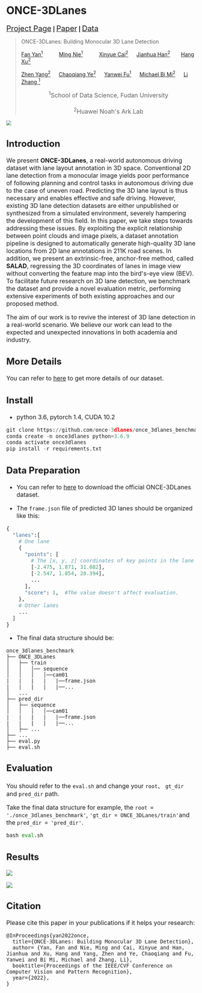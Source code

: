 # ONCE-3DLanes

[<span style='font-size: 20px'>Project Page</span>](https://once-3dlanes.github.io/) **|** [<span style='font-size: 20px'>Paper</span>]() **|** [<span style='font-size: 20px'>Data</span>](https://drive.google.com/file/d/1-blzGV6Q0R-6aa0dsRHjR9kKiA5o5bqv/view)



>ONCE-3DLanes: Building Monocular 3D Lane Detection
>
><a href="https://fudan-zvg.github.io/"> Fan Yan<sup>1</sup></a>    &emsp;&ensp;&ensp;&ensp;    <a href="https://fudan-zvg.github.io/">Ming Nie<sup>1</sup></a>      &emsp;&ensp;&ensp;&ensp;      <a href="https://scholar.google.com/citations?hl=zh-CN&user=_L4ZS9MAAAAJ">Xinyue Cai<sup>2</sup></a>  &emsp;  <a href="https://scholar.google.com/citations?hl=zh-CN&user=OEPMQEMAAAAJ"> Jianhua Han<sup>2</sup></a>   &emsp;&ensp;  <a href="https://xuhangcn.github.io/">Hang Xu<sup>2</sup></a>  
>
><a href="https://scholar.google.com/citations?hl=zh-CN&user=tDjRkvcAAAAJ"> Zhen Yang<sup>2</sup></a>  &emsp;  <a href="https://openreview.net/profile?id=~Chaoqiang_Ye1">Chaoqiang Ye<sup>2</sup></a>  &emsp;  <a href="https://yanweifu.github.io/">Yanwei Fu<sup>1</sup></a>   &emsp;  <a href="">Michael Bi Mi<sup>2</sup></a>  &emsp;  <a href="https://www.robots.ox.ac.uk/~lz/">Li Zhang <sup>1</sup></a> 
>
><center><font size="3"><sup>1</sup>School of Data Science, Fudan University	</center> &emsp;&emsp;
><center><font size="3"><sup>2</sup>Huawei Noah's Ark Lab		</center>

<img src="C:\Users\Ivan\Desktop\cvpr\once3dlanes_example.png" style="zoom:80%;" />



## Introduction

We present **ONCE-3DLanes**, a real-world autonomous driving dataset with lane layout annotation in 3D space. Conventional 2D lane detection from a monocular image yields poor performance of following planning and control tasks in autonomous driving due to the case of uneven road. Predicting the 3D lane layout is thus necessary and enables effective and safe driving. However, existing 3D lane detection datasets are either unpublished or synthesized from a simulated environment, severely hampering the development of this field. In this paper, we take steps towards addressing these issues. By exploiting the explicit relationship between point clouds and image pixels, a dataset annotation pipeline is designed to automatically generate high-quality 3D lane locations from 2D lane annotations in 211K road scenes. In addition, we present an extrinsic-free, anchor-free method, called **SALAD**, regressing the 3D coordinates of lanes in image view without converting the feature map into the bird's-eye view (BEV).  To facilitate future research on 3D lane detection, we benchmark the dataset and provide a novel evaluation metric, performing extensive experiments of both existing approaches and our proposed method.

The aim of our work is to revive the interest of 3D lane detection in a real-world scenario.
We believe our work can lead to the expected and unexpected innovations in both academia and industry.

## More Details

You can refer to [here](https://once-3dlanes.github.io/3dlanes/) to get more details of our dataset.

## Install

- python 3.6, pytorch 1.4,  CUDA 10.2

```python
git clone https://github.com/once-3dlanes/once_3dlanes_benchmark.git
conda create -n once3dlanes python=3.6.9
conda activate once3dlanes
pip install -r requirements.txt
```

## Data Preparation

- You can refer to [here](https://once-3dlanes.github.io/3dlanes/) to download the official ONCE-3DLanes dataset.

- The `frame.json` file of predicted 3D lanes should be organized like this:

```python
{
  "lanes":[
    # One lane 
    {
      "points": [ 
        # The [x, y, z] coordinates of key points in the lane are listed as follows.
        [-2.475, 1.871, 31.082],
        [-2.547, 1.854, 28.394],        
        ...
      ],
      "score": 1,  #The value doesn't affect evaluation.
    },
    # Other lanes
    ...
  ]
}
```

- The final data structure should be:

```
once_3dlanes_benchmark
├── ONCE_3DLanes
│   ├── train
│   │   │── sequence
│   │   │   │──cam01 
|   |   |   |	|──frame.json
|   |   |   |	|──...
│   ...
├── pred_dir
│   ├── sequence
│   │   │   │──cam01 
|   |   |   |	|──frame.json
|   |   |   |	|──...
│   ├── ...
├── ...
├── eval.py
├── eval.sh
```

## Evaluation

You should refer to the `eval.sh` and change your `root`、 `gt_dir` and `pred_dir` path.

Take the final data structure for example, the `root = './once_3dlanes_benchmark'`, `'gt_dir = ONCE_3DLanes/train'`and the `pred_dir = 'pred_dir'`.

```python
bash eval.sh
```

## Results

![](https://s2.loli.net/2022/04/21/klh8yCZnW1bX67f.png)

![](https://s2.loli.net/2022/04/21/xRrYPdJacmEbQyB.png)

## Citation

Please cite this paper in your publications if it helps your research:

```
@InProceedings{yan2022once,
  title={ONCE-3DLanes: Building Monocular 3D Lane Detection},
  author= {Yan, Fan and Nie, Ming and Cai, Xinyue and Han, Jianhua and Xu, Hang and Yang, Zhen and Ye, Chaoqiang and Fu, Yanwei and Bi Mi, Michael and Zhang, Li},
  booktitle={Proceedings of the IEEE/CVF Conference on Computer Vision and Pattern Recognition},
  year={2022},
}
```

